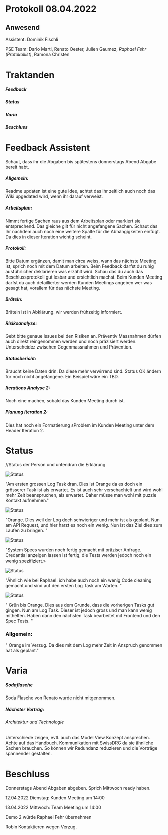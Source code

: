 # Protokoll 08.04.2022
## Anwesend 
Assistent: Dominik Fischli

PSE Team: Dario Marti, Renato Oester, Julien Gaumez, *Raphael Fehr (Protokollist)*, Ramona Christen

# Traktanden

##### Feedback 

##### Status

##### Varia 

##### Beschluss

# Feedback Assistent
Schaut, dass ihr die Abgaben bis spätestens donnerstags Abend Abgabe bereit habt.

##### Allgemein:
Readme updaten ist eine gute Idee, achtet das ihr zeitlich auch noch das Wiki upgedated wird, wenn ihr darauf verweist. 

##### Arbeitsplan:
Nimmt fertige Sachen raus aus dem Arbeitsplan oder markiert sie entsprechend. Das gleiche gilt für nicht angefangene Sachen.
Schaut das Ihr nachdem auch noch eine weitere Spalte für die Abhängigkeiten einfügt. Da dies in dieser Iteration wichtig scheint.

##### Protokoll:
Bitte Datum ergänzen, damit man circa weiss, wann das nächste Meeting ist, sprich noch mit dem Datum arbeiten. Beim Feedback darfst du ruhig ausführlicher deklarieren was erzählt wird. Schau das du auch das Beschlussprotokoll gut lesbar und ersichtlich machst. 
Beim Kunden Meeting darfst du auch detaillierter werden 
Kunden Meetings angeben wer was gesagt hat, vorallem für das nächste Meeting.

##### Bräteln:
Bräteln ist in Abklärung. wir werden frühzeitig informiert.

##### Risikoanalyse:
Gebt bitte genaue Issues bei den Risiken an.
Präventiv Massnahmen dürfen auch direkt reingenommen werden und noch präzisiert werden. 
Unterscheidez zwischen Gegenmassnahmen und Prävention. 

##### Statusbericht:
Braucht keine Daten drin. Da diese mehr verwirrend sind. Status OK ändern für noch nicht angefangene. Ein Beispiel wäre ein TBD.

##### Iterations Analyse 2:
Noch eine machen, sobald das Kunden Meeting durch ist. 

##### Planung Iteration 2:
Dies hat noch ein Formatierung sProblem im Kunden Meeting unter dem Header Iteration 2. 



# Status
//Status der Person und untendran die Erklärung 

![Status](https://img.shields.io/badge/Ramona_Christen-orange-orange)

"Am ersten grossen Log Task dran. Dies ist Orange da es doch ein grösserer Task ist als erwartet. Es ist auch sehr verschachtelt und wird wohl mehr Zeit beanspruchen, als erwartet. Daher müsse man wohl mit puzzle Kontakt aufnehmen."



![Status](https://img.shields.io/badge/Dario_Marti-orange-orange)

"Orange. Dies weil der Log doch schwieriger und mehr ist als geplant. Nun am API Request, und hier harzt es noch ein wenig. Nun ist das Ziel dies zum Laufen zu bringen. "



![Status](https://img.shields.io/badge/Renat_Oester-green-green)

"System Specs wurden noch fertig gemacht mit präziser Anfrage. Credantial anzeigen lassen ist fertig, die Tests werden jedoch noch ein wenig spezifiziert.»



![Status](https://img.shields.io/badge/Julien_Gaumez-orange-orange)

"Ähnlich wie bei Raphael. ich habe auch noch ein wenig Code cleaning gemacht.und sind auf den ersten Log Task am Warten. "


![Status](https://img.shields.io/badge/Raphael_Fehr-orange-orange)

" Grün bis Orange. Dies aus dem Grunde, dass die vorherigen Tasks gut gingen. Nun am Log Task. Dieser ist jedoch gross und man kann wenig mithelfen. Haben dann den nächsten Task bearbeitet mit Frontend und den Spec Tests. "

### Allgemein:
" Orange im Verzug. Da dies mit dem Log mehr Zeit in Anspruch genommen hat als geplant."




# Varia 
##### Sodaflasche
Soda Flasche von Renato wurde nicht mitgenommen.  

##### Nächster Vortrag: 
###### Architektur und Technologie
Unterschiede zeigen, evtl. auch das Model View Konzept ansprechen. Achte auf das Handbuch. Kommunikation mit SwissDRG da sie ähnliche Sachen brauchen. So können wir Redundanz reduzieren und die Vorträge spannender gestalten.






# Beschluss 

Donnerstags Abend Abgaben abgeben. Sprich Mittwoch ready haben. 

12.04.2022 Dienstag: Kunden Meeting um 14:00 

13.04.2022 Mittwoch: Team Meeting um 14:00

Demo 2 würde Raphael Fehr übernehmen 

Robin Kontaktieren wegen Verzug. 
